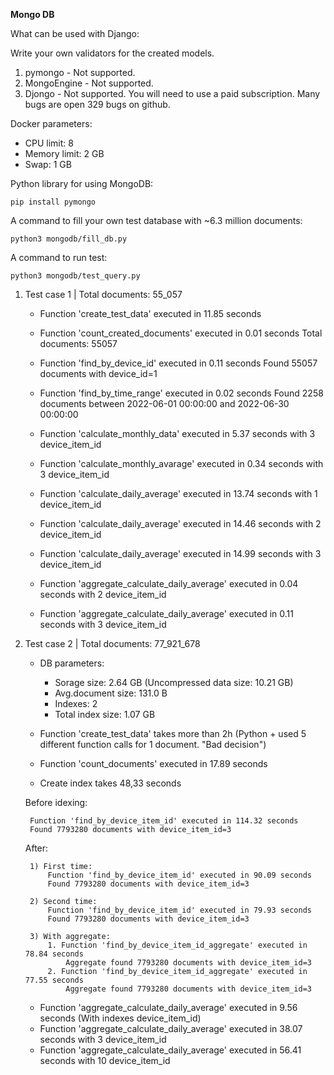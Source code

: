 **Mongo DB**


What can be used with Django:

Write your own validators for the created models.
1. pymongo - Not supported.
2. MongoEngine - Not supported.
3. Djongo - Not supported. You will need to use a paid subscription. Many bugs are open 329 bugs on github.


Docker parameters:
- CPU limit: 8
- Memory limit: 2 GB
- Swap: 1 GB



Python library for using MongoDB:
```
pip install pymongo
```

A command to fill your own test database with ~6.3 million documents:
```
python3 mongodb/fill_db.py
```

A command to run test:
```
python3 mongodb/test_query.py
```

1. Test case 1 | Total documents: 55_057
    - Function 'create_test_data' executed in 11.85 seconds

    - Function 'count_created_documents' executed in 0.01 seconds
    Total documents: 55057

    - Function 'find_by_device_id' executed in 0.11 seconds
    Found 55057 documents with device_id=1

    - Function 'find_by_time_range' executed in 0.02 seconds
    Found 2258 documents between 2022-06-01 00:00:00 and 2022-06-30 00:00:00

    - Function 'calculate_monthly_data' executed in 5.37 seconds with 3 device_item_id

    - Function 'calculate_monthly_avarage' executed in 0.34 seconds with 3 device_item_id

    - Function 'calculate_daily_average' executed in 13.74 seconds with 1 device_item_id

    - Function 'calculate_daily_average' executed in 14.46 seconds with 2 device_item_id

    - Function 'calculate_daily_average' executed in 14.99 seconds with 3 device_item_id

    - Function 'aggregate_calculate_daily_average' executed in 0.04 seconds with 2 device_item_id
    - Function 'aggregate_calculate_daily_average' executed in 0.11 seconds with 3 device_item_id


2. Test case 2 | Total documents: 77_921_678

    - DB parameters:
        * Sorage size: 2.64 GB (Uncompressed data size: 10.21 GB)
        * Avg.document size: 131.0 B
        * Indexes: 2
        * Total index size: 1.07 GB

    - Function 'create_test_data' takes more than 2h (Python + used 5 different function calls for 1 document. "Bad decision")

    - Function 'count_documents' executed in 17.89 seconds

    - Create index takes 48,33 seconds

    Before idexing:

        Function 'find_by_device_item_id' executed in 114.32 seconds
        Found 7793280 documents with device_item_id=3
    After:

        1) First time:
            Function 'find_by_device_item_id' executed in 90.09 seconds
            Found 7793280 documents with device_item_id=3

        2) Second time:
            Function 'find_by_device_item_id' executed in 79.93 seconds
            Found 7793280 documents with device_item_id=3

        3) With aggregate:
            1. Function 'find_by_device_item_id_aggregate' executed in 78.84 seconds
                Aggregate found 7793280 documents with device_item_id=3
            2. Function 'find_by_device_item_id_aggregate' executed in 77.55 seconds
                Aggregate found 7793280 documents with device_item_id=3



    - Function 'aggregate_calculate_daily_average' executed in 9.56 seconds (With indexes device_item_id)
    - Function 'aggregate_calculate_daily_average' executed in 38.07 seconds with 3 device_item_id
    - Function 'aggregate_calculate_daily_average' executed in 56.41 seconds with 10 device_item_id
